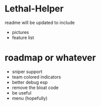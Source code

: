 # Lethal-Helper
readme will be updated to include
- pictures
- feature list



# roadmap or whatever
- sniper support
- team colored indicators
- better debug esp
- remove the bloat code
- be useful
- menu (hopefully)
